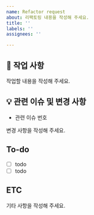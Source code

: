 ```yaml
---
name: Refactor request
about: 리팩토링 내용을 작성해 주세요.
title: ''
labels: ''
assignees: ''

---
```


## 📑 작업 사항
작업할 내용을 작성해 주세요.

## 💡 관련 이슈 및 변경 사항
- 관련 이슈 번호

변경 사항을 작성해 주세요.

## To-do
- [ ] todo
- [ ] todo

## ETC
기타 사항을 작성해 주세요.
